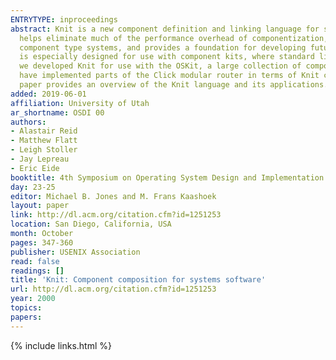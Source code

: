 ```yaml
---
ENTRYTYPE: inproceedings
abstract: Knit is a new component definition and linking language for systems code. Knit helps make C code more understandable and reusable by third parties,
  helps eliminate much of the performance overhead of componentization, detects subtle errors in component composition that cannot be caught with normal
  component type systems, and provides a foundation for developing future analyses over C-based components, such as cross-component optimization. The language
  is especially designed for use with component kits, where standard linking tools provide inadequate support for component configuration. In particular,
  we developed Knit for use with the OSKit, a large collection of components for building low-level systems. However, Knit is not OSKit-specific, and we
  have implemented parts of the Click modular router in terms of Knit components to illustrate the expressiveness and flexibility of our language. This
  paper provides an overview of the Knit language and its applications.
added: 2019-06-01
affiliation: University of Utah
ar_shortname: OSDI 00
authors:
- Alastair Reid
- Matthew Flatt
- Leigh Stoller
- Jay Lepreau
- Eric Eide
booktitle: 4th Symposium on Operating System Design and Implementation (OSDI 2000)
day: 23-25
editor: Michael B. Jones and M. Frans Kaashoek
layout: paper
link: http://dl.acm.org/citation.cfm?id=1251253
location: San Diego, California, USA
month: October
pages: 347-360
publisher: USENIX Association
read: false
readings: []
title: 'Knit: Component composition for systems software'
url: http://dl.acm.org/citation.cfm?id=1251253
year: 2000
topics:
papers:
---
```


{% include links.html %}
